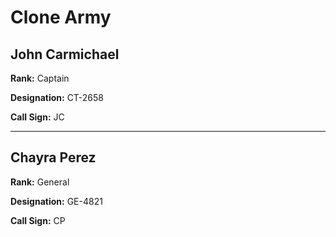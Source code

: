 # Clone Army

## John Carmichael

**Rank:** Captain

**Designation:** CT-2658

**Call Sign:** JC

----

## Chayra Perez

**Rank:** General

**Designation:** GE-4821

**Call Sign:** CP